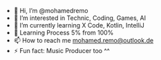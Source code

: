 - 👋 Hi, I’m @mohamedremo
- 👀 I’m interested in Technic, Coding, Games, AI
- 🌱 I’m currently learning X Code, Kotlin, IntelliJ
- 💞️ Learning Process 5% from 100%
- 📫 How to reach me mohamed.remo@outlook.de
- ⚡ Fun fact: Music Producer too ^^ 

<!---
mohamedremo/mohamedremo is a ✨ special ✨ repository because its `README.md` (this file) appears on your GitHub profile.
You can click the Preview link to take a look at your changes.
--->
